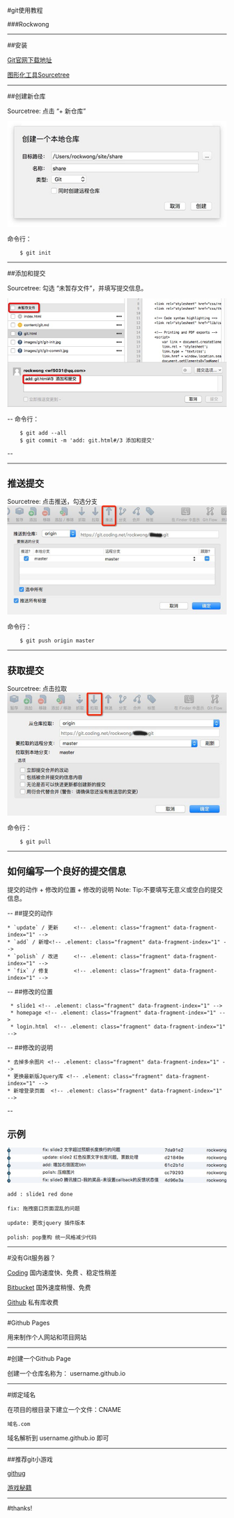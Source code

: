 #git使用教程

###Rockwong

---

##安装

[Git官网下载地址](http://git-scm.com/download)

[图形化工具Sourcetree](https://www.sourcetreeapp.com/)

---

##创建新仓库

Sourcetree: 点击 “+ 新仓库”   <!-- .element: class="fragment" data-fragment-index="1" -->

![git init](images/git/git-init.jpg) <!-- .element: class="fragment" data-fragment-index="2" -->

命令行：    <!-- .element: class="fragment" data-fragment-index="3" -->


```
    $ git init
```
<!-- .element: class="fragment" data-fragment-index="4" -->

---


##添加和提交

Sourcetree: 勾选 “未暂存文件”，并填写提交信息。   <!-- .element: class="fragment" data-fragment-index="1" -->

![git init](images/git/git-commit.jpg) <!-- .element: class="fragment" data-fragment-index="2" -->

--
命令行：

```
    $ git add --all
    $ git commit -m 'add: git.html#/3 添加和提交'
```
<!-- .element: class="fragment" data-fragment-index="3" -->
--


---

## 推送提交
Sourcetree: 点击推送，勾选分支 <!-- .element: class="fragment" data-fragment-index="1" -->
![git init](images/git/push.jpg) <!-- .element: class="fragment" data-fragment-index="1" -->

命令行：<!-- .element: class="fragment" data-fragment-index="2" -->

```
    $ git push origin master
```
<!-- .element: class="fragment" data-fragment-index="2" -->

---

## 获取提交
Sourcetree: 点击拉取 <!-- .element: class="fragment" data-fragment-index="1" -->
![git init](images/git/pull.jpg) <!-- .element: class="fragment" data-fragment-index="1" -->

命令行：<!-- .element: class="fragment" data-fragment-index="2" -->

```
    $ git pull
```
<!-- .element: class="fragment" data-fragment-index="2" -->

---

## 如何编写一个良好的提交信息

提交的动作 + 修改的位置 + 修改的说明 <!-- .element: class="fragment" data-fragment-index="1" -->
Note:
    Tip:不要填写无意义或空白的提交信息。

--
    ##提交的动作

    * `update` / 更新     <!-- .element: class="fragment" data-fragment-index="1" -->
    * `add` / 新增<!-- .element: class="fragment" data-fragment-index="1" -->
    * `polish` / 改进     <!-- .element: class="fragment" data-fragment-index="1" -->
    * `fix` / 修复        <!-- .element: class="fragment" data-fragment-index="1" -->
--
     ##修改的位置

     * slide1 <!-- .element: class="fragment" data-fragment-index="1" -->
     * homepage <!-- .element: class="fragment" data-fragment-index="1" -->
     * login.html  <!-- .element: class="fragment" data-fragment-index="1" -->
--
    ##修改的说明

    * 去掉多余图片 <!-- .element: class="fragment" data-fragment-index="1" -->
    * 更换最新版Jquery库 <!-- .element: class="fragment" data-fragment-index="1" -->
    * 新增登录页面  <!-- .element: class="fragment" data-fragment-index="1" -->
--
## 示例

![git init](images/git/commit-info.jpg)

```
add : slide1 red done

fix: 拖拽窗口页面混乱的问题

update: 更改jquery 插件版本

polish: pop重构 统一风格减少代码

```

---

#没有Git服务器？

[Coding](https://coding.net/) 国内速度快、免费 、稳定性稍差

<!-- .element: class="fragment" data-fragment-index="1" -->

[Bitbucket](https://bitbucket.org/) 国外速度稍慢、免费

<!-- .element: class="fragment" data-fragment-index="2" -->

[Github](http://github.com/) 私有库收费

<!-- .element: class="fragment" data-fragment-index="3" -->

---

#Github Pages

用来制作个人网站和项目网站 <!-- .element: class="fragment" data-fragment-index="1" -->


---

#创建一个Github Page

创建一个仓库名称为： username.github.io


---

#绑定域名

在项目的根目录下建立一个文件：CNAME

```
域名.com
```

域名解析到 username.github.io 即可


---

##推荐git小游戏

[githug](https://github.com/Gazler/githug)

[游戏秘籍](http://www.jianshu.com/p/482b32716bbe)
<!-- .element: class="fragment" data-fragment-index="1" -->

---

#thanks!





